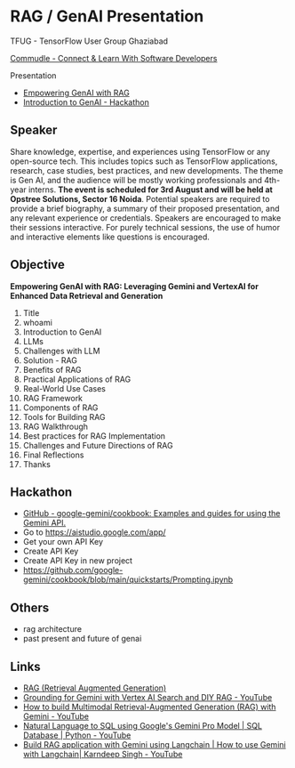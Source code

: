 # RAG / GenAI Presentation

TFUG - TensorFlow User Group Ghaziabad

[Commudle - Connect & Learn With Software Developers](https://www.commudle.com/communities/tensorflow-user-group-ghaziabad/events/meetup-zero-gen-ai-edition/agenda)

Presentation
- [Empowering GenAI with RAG](https://docs.google.com/presentation/d/1s8lM_3jm6eF_SbWRSzGjREO3QN7RZcgeUM_zA6TH-J8/edit?usp=drive_link)
- [Introduction to GenAI - Hackathon](https://docs.google.com/presentation/d/10WUAGO62mXRem3CoK-fI2V9fOIFy__TbbD05fzVcs_w/edit?usp=sharing)

## Speaker

Share knowledge, expertise, and experiences using TensorFlow or any open-source tech. This includes topics such as TensorFlow applications, research, case studies, best practices, and new developments. The theme is Gen AI, and the audience will be mostly working professionals and 4th-year interns. **The event is scheduled for 3rd August and will be held at Opstree Solutions, Sector 16 Noida**. Potential speakers are required to provide a brief biography, a summary of their proposed presentation, and any relevant experience or credentials. Speakers are encouraged to make their sessions interactive. For purely technical sessions, the use of humor and interactive elements like questions is encouraged.

## Objective

**Empowering GenAI with RAG: Leveraging Gemini and VertexAI for Enhanced Data Retrieval and Generation**

1. Title
2. whoami
3. Introduction to GenAI
4. LLMs
5. Challenges with LLM
6. Solution - RAG
7. Benefits of RAG
8. Practical Applications of RAG
9. Real-World Use Cases
10. RAG Framework
11. Components of RAG
12. Tools for Building RAG
13. RAG Walkthrough
14. Best practices for RAG Implementation
15. Challenges and Future Directions of RAG
16. Final Reflections
17. Thanks

## Hackathon

- [GitHub - google-gemini/cookbook: Examples and guides for using the Gemini API.](https://github.com/google-gemini/cookbook)
- Go to https://aistudio.google.com/app/
- Get your own API Key
- Create API Key
- Create API Key in new project
- https://github.com/google-gemini/cookbook/blob/main/quickstarts/Prompting.ipynb

## Others

- rag architecture
- past present and future of genai

## Links

- [RAG (Retrieval Augmented Generation)](ai/llm/rag-retrieval-augmented-generation.md)
- [Grounding for Gemini with Vertex AI Search and DIY RAG - YouTube](https://www.youtube.com/watch?v=v4s5eU2tfd4)
- [How to build Multimodal Retrieval-Augmented Generation (RAG) with Gemini - YouTube](https://www.youtube.com/watch?v=LF7I6raAIL4)
- [Natural Language to SQL using Google's Gemini Pro Model | SQL Database | Python - YouTube](https://www.youtube.com/watch?v=NUbYDCqojew)
- [Build RAG application with Gemini using Langchain | How to use Gemini with Langchain| Karndeep Singh - YouTube](https://www.youtube.com/watch?v=8xVmzoP1lks)
